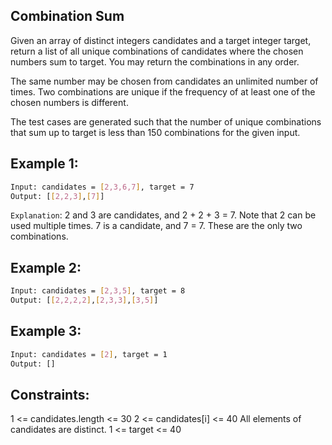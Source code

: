 ## Combination Sum

Given an array of distinct integers candidates and a target integer target, return a list of all unique combinations of candidates where the chosen numbers sum to target. You may return the combinations in any order.

The same number may be chosen from candidates an unlimited number of times. Two combinations are unique if the 
frequency
 of at least one of the chosen numbers is different.

The test cases are generated such that the number of unique combinations that sum up to target is less than 150 combinations for the given input.

## Example 1:

```bash
Input: candidates = [2,3,6,7], target = 7
Output: [[2,2,3],[7]]
```

`Explanation`:
2 and 3 are candidates, and 2 + 2 + 3 = 7. Note that 2 can be used multiple times.
7 is a candidate, and 7 = 7.
These are the only two combinations.

## Example 2:

```bash
Input: candidates = [2,3,5], target = 8
Output: [[2,2,2,2],[2,3,3],[3,5]]
```

## Example 3:

```bash
Input: candidates = [2], target = 1
Output: []
```

## Constraints:

1 <= candidates.length <= 30
2 <= candidates[i] <= 40
All elements of candidates are distinct.
1 <= target <= 40